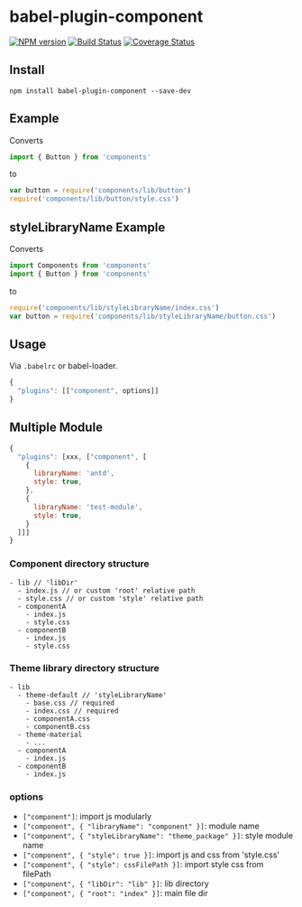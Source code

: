 # babel-plugin-component

[![NPM version](https://img.shields.io/npm/v/babel-plugin-component.svg)](https://npmjs.org/package/babel-plugin-component)
[![Build Status](https://travis-ci.org/QingWei-Li/babel-plugin-component.svg?branch=master)](https://travis-ci.org/QingWei-Li/babel-plugin-component)
[![Coverage Status](https://coveralls.io/repos/github/QingWei-Li/babel-plugin-component/badge.svg?branch=master)](https://coveralls.io/github/QingWei-Li/babel-plugin-component?branch=master)

## Install

```shell
npm install babel-plugin-component --save-dev
```

## Example

Converts

```javascript
import { Button } from 'components'
```

to

```javascript
var button = require('components/lib/button')
require('components/lib/button/style.css')
```

## styleLibraryName Example

Converts

```javascript
import Components from 'components'
import { Button } from 'components'
```

to

```javascript
require('components/lib/styleLibraryName/index.css')
var button = require('components/lib/styleLibraryName/button.css')
```

## Usage

Via `.babelrc` or babel-loader.

```javascript
{
  "plugins": [["component", options]]
}
```

## Multiple Module
```javascript
{
  "plugins": [xxx, ["component", [
    {
      libraryName: 'antd',
      style: true,
    },
    {
      libraryName: 'test-module',
      style: true,
    }
  ]]]
}
```

### Component directory structure
```
- lib // 'libDir'
  - index.js // or custom 'root' relative path
  - style.css // or custom 'style' relative path
  - componentA
    - index.js
    - style.css
  - componentB
    - index.js
    - style.css
```

### Theme library directory structure
```
- lib
  - theme-default // 'styleLibraryName'
    - base.css // required
    - index.css // required
    - componentA.css
    - componentB.css
  - theme-material
    - ...
  - componentA
    - index.js
  - componentB
    - index.js
```

### options

- `["component"]`: import js modularly
- `["component", { "libraryName": "component" }]`: module name
- `["component", { "styleLibraryName": "theme_package" }]`: style module name
- `["component", { "style": true }]`: import js and css from 'style.css'
- `["component", { "style": cssFilePath }]`: import style css from filePath
- `["component", { "libDir": "lib" }]`: lib directory
- `["component", { "root": "index" }]`: main file dir
